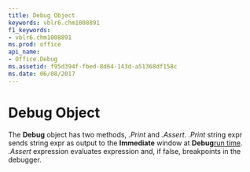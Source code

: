 ```yaml
---
title: Debug Object
keywords: vblr6.chm1008891
f1_keywords:
- vblr6.chm1008891
ms.prod: office
api_name:
- Office.Debug
ms.assetid: f95d394f-fbed-8d64-143d-a51368df158c
ms.date: 06/08/2017
---
```



# Debug Object



The  **Debug** object has two methods, _.Print_ and _.Assert_. _.Print_ string expr sends string expr as output to the **Immediate** window at **Debug**[run time](vbe-glossary.md).
 _.Assert_ expression evaluates expression and, if false, breakpoints in the debugger.

